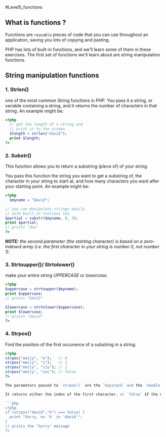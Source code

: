 #Level5_functions
## What is functions ?
Functions are `reusable` pieces of code that you can use throughout an application, saving you lots of copying and pasting.

PHP has lots of built-in functions, and we'll learn some of them in these exercises. The first set of functions we'll learn about are string manipulation functions.

## String manipulation functions 
### 1. Strlen()
one of the most common String functions in PHP. You pass it a string, or variable containing a string, and it returns the number of characters in that string. An example might be:

```php
<?php
  // get the length of a string and
  // print it to the screen
  $length = strlen("david");
  print $length;
?>
```

### 2. Substr()
This function allows you to return a substring (piece of) of your string.

You pass this function the string you want to get a substring of, the character in your string to start at, and how many characters you want after your starting point. An example might be:

```php
<?php
  $myname = "David";

// you can manipulate strings easily
// with built-in funtions too
$partial = substr($myname, 0, 3);
print $partial;
// prints "dav"
?>
```

**NOTE:** *the second parameter (the starting character) is based on a zero-indexed array (i.e. the first character in your string is number 0, not number 1)*.


### 3. Strtoupper()/ Strtolower()
make your entire string *UPPERCASE* or *lowercase*.

```php
<?php
$uppercase = strtoupper($myname);
print $uppercase;
// prints "DAVID"

$lowercase = strtolower($uppercase);
print $lowercase;
// prints "david"
?>
```

### 4. Strpos()
Find the position of the first occurence of a substring in a string.

```php
<?php
strpos("emily", "e");   // 0
strpos("emily", "i");   // 2
strpos("emily", "ily"); // 2
strpos("emily", "zxc"); // false
?>

The parameters passed to `strpos()` are the `haystack` and the `needle`. The function tries to find the needle in the haystack.

It returns either the index of the first character, or `false` if the needle cannot be found.

```php
<?php
if (strpos("david","h") === false) {
  print "Sorry, no 'h' in 'david'";
}
// prints the "Sorry" message
?>